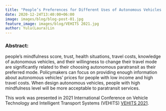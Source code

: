 ```yaml
---
title: "People’s Preferences for Different Uses of Autonomous Vehicles in China"
date: 2020-12-24T13:40:00+06:00
image: images/blog/blog-post-01.jpg
feature_image: images/blog/VEHITS 2021.jpg
author: Yulu(Laura)Lin
---
```


### Abstract: 


people’s mindfulness score,  trust, health situations, travel costs, knowledge of autonomous vehicles, and their willingness to change their travel mode are significantly related to their choosing autonomous paratransit as their preferred mode. 
Policymakers can focus on providing enough information about autonomous vehicles’ prices for people with low income and high travel costs. When design autonomous vehicles, people with high mindfulness level will be more acceptable to paratransit services.



This work was presented in 2021 International Conference on Vehicle Technology and Intelligent Transport Systems (VEHITS)  [VEHITS 2021](http://www.vehits.org/).

